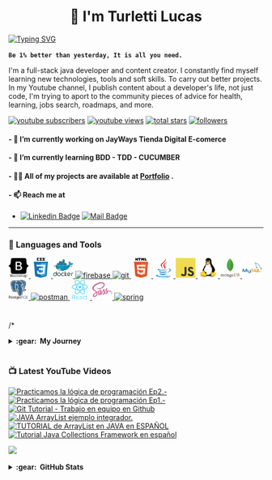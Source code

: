 # <h1 align= center> 🌱 I'm Turletti Lucas </h1>

[![Typing SVG](https://readme-typing-svg.demolab.com/?width=1200&center=true&lines=Full-stack+Java+Developer;Backend+Developer)](https://git.io/typing-svg)

**`Be 1% better than yesterday, It is all you need.`**

I'm a full-stack java developer and content creator. I constantly find myself learning new technologies, tools and soft skills. To carry out better projects.
In my Youtube channel, I publish content about a developer's life, not just code, I'm trying to aport to the community pieces of advice for health, learning, jobs search, roadmaps, and more.

<p align="left">
      <a href="https://www.youtube.com/@TheLucast08?sub_confirmation=1">
         <img alt="youtube subscribers" title="Subscribe to my YouTube channel" src="https://custom-icon-badges.demolab.com/youtube/channel/subscribers/UC2-FOzcqTNHl91HdH-GHzgw?color=%23E05D44&label=SUBSCRIBE&logo=video&logoColor=white&style=for-the-badge&labelColor=CE4630"/></a> 
      <a href="https://www.youtube.com/@TheLucast08">
         <img alt="youtube views" title="YouTube views" src="https://custom-icon-badges.demolab.com/youtube/channel/views/UC2-FOzcqTNHl91HdH-GHzgw?color=%23E1AD0E&logo=eye&logoColor=white&style=for-the-badge&labelColor=C79600"/></a> 
  <a href="https://github.com/DenverCoder1?tab=repositories&sort=stargazers">
    <img alt="total stars" title="Total stars on GitHub" src="https://custom-icon-badges.demolab.com/github/stars/lucast086?color=55960c&style=for-the-badge&labelColor=488207&logo=star"/></a>
  <a href="https://github.com/DenverCoder1?tab=followers">
    <img alt="followers" title="Follow me on Github" src="https://custom-icon-badges.demolab.com/github/followers/lucast086?color=236ad3&labelColor=1155ba&style=for-the-badge&logo=person-add&label=Follow&logoColor=white"/></a>
   </p>


#### - 🔭 I’m currently working on JayWays Tienda Digital **E-comerce**

#### - 🌱 I’m currently learning **BDD - TDD - CUCUMBER**

#### - 👨‍💻 All of my projects are available at <a href="www.turlettilucasdev.com.ar"> Portfolio</a>  .

#### - 📫 Reach me at

- [![Linkedin Badge](https://img.shields.io/badge/-TurlettiLucas-0e76a8?style=flat&labelColor=0e76a8&logo=linkedin&logoColor=white)](https://www.linkedin.com/in/turlettilucasdeveloper/) 
[![Mail Badge](https://img.shields.io/badge/-TurlettiLucas-c0392b?style=flat&labelColor=c0392b&logo=gmail&logoColor=white)](mailto:turlettilucasdev@gmail.com)

---
### 🧰 Languages and Tools
<p align="left"> <a href="https://getbootstrap.com" target="_blank" rel="noreferrer"> <img src="https://raw.githubusercontent.com/devicons/devicon/master/icons/bootstrap/bootstrap-plain-wordmark.svg" alt="bootstrap" width="40" height="40"/> </a> <a href="https://www.w3schools.com/css/" target="_blank" rel="noreferrer"> <img src="https://raw.githubusercontent.com/devicons/devicon/master/icons/css3/css3-original-wordmark.svg" alt="css3" width="40" height="40"/> </a> <a href="https://www.docker.com/" target="_blank" rel="noreferrer"> <img src="https://raw.githubusercontent.com/devicons/devicon/master/icons/docker/docker-original-wordmark.svg" alt="docker" width="40" height="40"/> </a> <a href="https://firebase.google.com/" target="_blank" rel="noreferrer"> <img src="https://www.vectorlogo.zone/logos/firebase/firebase-icon.svg" alt="firebase" width="40" height="40"/> </a> <a href="https://git-scm.com/" target="_blank" rel="noreferrer"> <img src="https://www.vectorlogo.zone/logos/git-scm/git-scm-icon.svg" alt="git" width="40" height="40"/> </a> <a href="https://www.w3.org/html/" target="_blank" rel="noreferrer"> <img src="https://raw.githubusercontent.com/devicons/devicon/master/icons/html5/html5-original-wordmark.svg" alt="html5" width="40" height="40"/> </a> <a href="https://www.java.com" target="_blank" rel="noreferrer"> <img src="https://raw.githubusercontent.com/devicons/devicon/master/icons/java/java-original.svg" alt="java" width="40" height="40"/> </a> <a href="https://developer.mozilla.org/en-US/docs/Web/JavaScript" target="_blank" rel="noreferrer"> <img src="https://raw.githubusercontent.com/devicons/devicon/master/icons/javascript/javascript-original.svg" alt="javascript" width="40" height="40"/> </a> <a href="https://www.linux.org/" target="_blank" rel="noreferrer"> <img src="https://raw.githubusercontent.com/devicons/devicon/master/icons/linux/linux-original.svg" alt="linux" width="40" height="40"/> </a> <a href="https://www.mongodb.com/" target="_blank" rel="noreferrer"> <img src="https://raw.githubusercontent.com/devicons/devicon/master/icons/mongodb/mongodb-original-wordmark.svg" alt="mongodb" width="40" height="40"/> </a> <a href="https://www.mysql.com/" target="_blank" rel="noreferrer"> <img src="https://raw.githubusercontent.com/devicons/devicon/master/icons/mysql/mysql-original-wordmark.svg" alt="mysql" width="40" height="40"/> </a> <a href="https://www.postgresql.org" target="_blank" rel="noreferrer"> <img src="https://raw.githubusercontent.com/devicons/devicon/master/icons/postgresql/postgresql-original-wordmark.svg" alt="postgresql" width="40" height="40"/> </a> <a href="https://postman.com" target="_blank" rel="noreferrer"> <img src="https://www.vectorlogo.zone/logos/getpostman/getpostman-icon.svg" alt="postman" width="40" height="40"/> </a> <a href="https://reactjs.org/" target="_blank" rel="noreferrer"> <img src="https://raw.githubusercontent.com/devicons/devicon/master/icons/react/react-original-wordmark.svg" alt="react" width="40" height="40"/> </a> <a href="https://sass-lang.com" target="_blank" rel="noreferrer"> <img src="https://raw.githubusercontent.com/devicons/devicon/master/icons/sass/sass-original.svg" alt="sass" width="40" height="40"/> </a> <a href="https://spring.io/" target="_blank" rel="noreferrer"> <img src="https://www.vectorlogo.zone/logos/springio/springio-icon.svg" alt="spring" width="40" height="40"/> </a> </p>

#
/* 
<details>
  <summary><b>:gear: &nbsp;My Journey</b></summary>
  <br/>
</details>

#

### 📺 Latest YouTube Videos

<!-- BEGIN YOUTUBE-CARDS -->
[![Practicamos la lógica de programación Ep2.-](https://ytcards.demolab.com/?id=VJS23ng26A8&title=Practicamos+la+l%C3%B3gica+de+programaci%C3%B3n+Ep2.-&lang=en&timestamp=1681560761&background_color=%230d1117&title_color=%23ffffff&stats_color=%23dedede&width=250 "Practicamos la lógica de programación Ep2.-")](https://www.youtube.com/watch?v=VJS23ng26A8)
[![Practicamos la lógica de programación Ep1.-](https://ytcards.demolab.com/?id=vS9IxAuZxQU&title=Practicamos+la+l%C3%B3gica+de+programaci%C3%B3n+Ep1.-&lang=en&timestamp=1680874934&background_color=%230d1117&title_color=%23ffffff&stats_color=%23dedede&width=250 "Practicamos la lógica de programación Ep1.-")](https://www.youtube.com/watch?v=vS9IxAuZxQU)
[![Git Tutorial   - Trabajo en equipo en Github](https://ytcards.demolab.com/?id=BXDu5zZ7Tbo&title=Git+Tutorial+++-+Trabajo+en+equipo+en+Github&lang=en&timestamp=1676145608&background_color=%230d1117&title_color=%23ffffff&stats_color=%23dedede&width=250 "Git Tutorial   - Trabajo en equipo en Github")](https://www.youtube.com/watch?v=BXDu5zZ7Tbo)
[![JAVA ArrayList ejemplo integrador.](https://ytcards.demolab.com/?id=dpxuptCNE1U&title=JAVA+ArrayList+ejemplo+integrador.&lang=en&timestamp=1666389612&background_color=%230d1117&title_color=%23ffffff&stats_color=%23dedede&width=250 "JAVA ArrayList ejemplo integrador.")](https://www.youtube.com/watch?v=dpxuptCNE1U)
[![TUTORIAL de ArrayList en JAVA en ESPAÑOL](https://ytcards.demolab.com/?id=Vng2M4J--pc&title=TUTORIAL+de+ArrayList+en+JAVA+en+ESPA%C3%91OL&lang=en&timestamp=1666312060&background_color=%230d1117&title_color=%23ffffff&stats_color=%23dedede&width=250 "TUTORIAL de ArrayList en JAVA en ESPAÑOL")](https://www.youtube.com/watch?v=Vng2M4J--pc)
[![Tutorial Java Collections Framework en español](https://ytcards.demolab.com/?id=EVPpRhBROgU&title=Tutorial+Java+Collections+Framework+en+espa%C3%B1ol&lang=en&timestamp=1666312051&background_color=%230d1117&title_color=%23ffffff&stats_color=%23dedede&width=250 "Tutorial Java Collections Framework en español")](https://www.youtube.com/watch?v=EVPpRhBROgU)
<!-- END YOUTUBE-CARDS -->

[<img src="https://custom-icon-badges.demolab.com/badge/-Subscribe%20For%20More-red?style=for-the-badge&logo=video&logoColor=white"/>](https://www.youtube.com/@TheLucast08?sub_confirmation=1)


<details>
  <summary><b>:gear: &nbsp;GitHub Stats</b></summary>
  <br/>
  
  
  #

  <p><img align="center" src="https://github-readme-stats.vercel.app/api/top-langs?username=lucast086&show_icons=true&locale=en&layout=compact" alt="lucast086" /></p>

</details>
